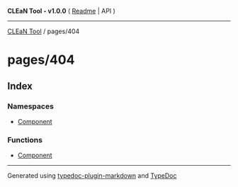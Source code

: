 **CLEaN Tool - v1.0.0** ( [Readme](../../README.md) \| API )

***

[CLEaN Tool](../../modules.md) / pages/404

# pages/404

## Index

### Namespaces

- [Component](namespaces/Component/README.md)

### Functions

- [Component](functions/Component.md)

***

Generated using [typedoc-plugin-markdown](https://www.npmjs.com/package/typedoc-plugin-markdown) and [TypeDoc](https://typedoc.org/)
